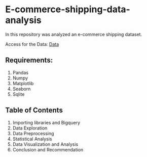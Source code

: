 # E-commerce-shipping-data-analysis
In this repository was analyzed an e-commerce shipping dataset.

Access for the Data: [Data](https://www.kaggle.com/prachi13/customer-analytics)

## Requirements:
1. Pandas
2. Numpy
3. Matplotlib
4. Seaborn
5. Sqlite

## Table of Contents
1. Importing libraries and Bigquery
2. Data Exploration
3. Data Preprocessing
4. Statistical Analysis
5. Data Visualization and Analysis
6. Conclusion and Recommendation
